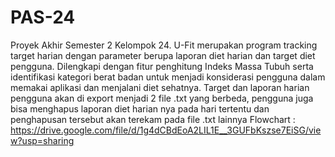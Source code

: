# PAS-24
Proyek Akhir Semester 2 Kelompok 24. U-Fit merupakan program tracking target harian dengan parameter berupa laporan diet harian dan target diet pengguna. Dilengkapi dengan fitur penghitung Indeks Massa Tubuh serta identifikasi kategori berat badan untuk menjadi konsiderasi pengguna dalam memakai aplikasi dan menjalani diet sehatnya. Target dan laporan harian pengguna akan di export menjadi 2 file .txt yang berbeda, pengguna juga bisa menghapus laporan diet harian nya pada hari tertentu dan penghapusan tersebut akan terekam pada file .txt lainnya 
Flowchart : https://drive.google.com/file/d/1g4dCBdEoA2LIL1E__3GUFbKszse7EiSG/view?usp=sharing
